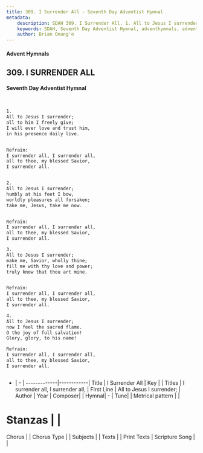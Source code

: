 ```yaml
---
title: 309. I Surrender All - Seventh Day Adventist Hymnal
metadata:
    description: SDAH 309. I Surrender All. 1. All to Jesus I surrender; all to him I freely give; I will ever love and trust him, in his presence daily live. 
    keywords: SDAH, Seventh Day Adventist Hymnal, adventhymnals, advent hymnals, I Surrender All, All to Jesus I surrender; ,I surrender all, I surrender all,
    author: Brian Onang'o
---
```


#### Advent Hymnals
## 309. I SURRENDER ALL
#### Seventh Day Adventist Hymnal

```txt


1.
All to Jesus I surrender;
all to him I freely give;
I will ever love and trust him,
in his presence daily live.


Refrain:
I surrender all, I surrender all,
all to thee, my blessed Savior,
I surrender all.


2.
All to Jesus I surrender;
humbly at his feet I bow,
worldly pleasures all forsaken;
take me, Jesus, take me now.


Refrain:
I surrender all, I surrender all,
all to thee, my blessed Savior,
I surrender all.

3.
All to Jesus I surrender;
make me, Savior, wholly thine;
fill me with thy love and power;
truly know that thou art mine.


Refrain:
I surrender all, I surrender all,
all to thee, my blessed Savior,
I surrender all.

4.
All to Jesus I surrender;
now I feel the sacred flame.
O the joy of full salvation!
Glory, glory, to his name!

Refrain:
I surrender all, I surrender all,
all to thee, my blessed Savior,
I surrender all.



```

- |   -  |
-------------|------------|
Title | I Surrender All |
Key |  |
Titles | I surrender all, I surrender all, |
First Line | All to Jesus I surrender; |
Author | 
Year | 
Composer|  |
Hymnal|  - |
Tune|  |
Metrical pattern | |
# Stanzas |  |
Chorus |  |
Chorus Type |  |
Subjects |  |
Texts |  |
Print Texts | 
Scripture Song |  |
  
